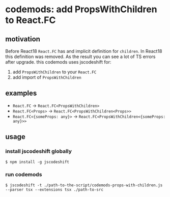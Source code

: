 # codemods: add PropsWithChildren to React.FC 

## motivation

Before React18 `React.FC` has and implicit definition for `children`. In React18 this definition was removed. As the result you can see a lot of TS errors after upgrade.
this codemods uses jscodeshift for:
1. add `PropsWithChildren` to your `React.FC` 
2. add import of `PropsWithChildren`

## examples

- `React.FC` -> `React.FC<PropsWithChildren>`
- `React.FC<Props>` -> `React.FC<PropsWithChildren<Props>>`
- `React.FC<{someProps: any}>` -> `React.FC<PropsWithChildren<{someProps: any}>>`

## usage

### install jscodeshift globally

```
$ npm install -g jscodeshift 
```

### run codemods
```
$ jscodeshift -t ./path-to-the-script/codemods-props-with-children.js --parser tsx --extensions tsx ./path-to-src
```

